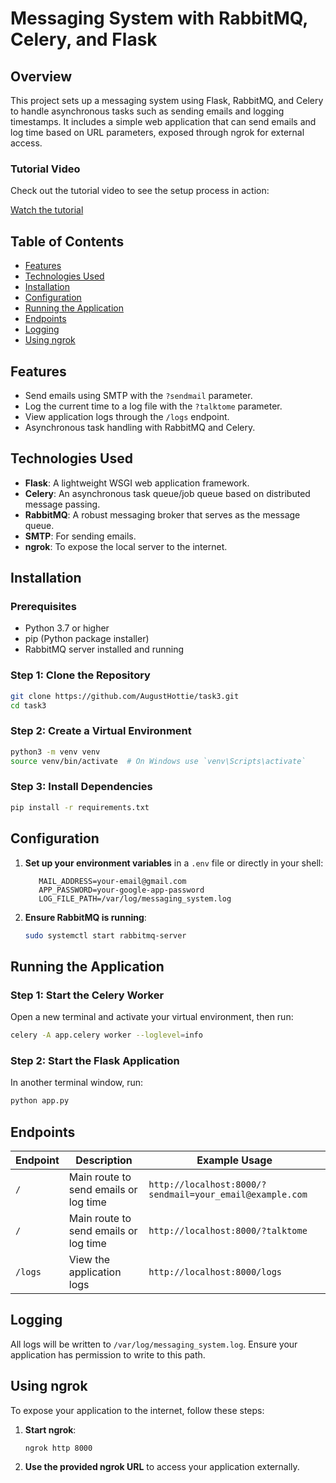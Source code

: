 # Messaging System with RabbitMQ, Celery, and Flask

## Overview

This project sets up a messaging system using Flask, RabbitMQ, and Celery to handle asynchronous tasks such as sending emails and logging timestamps. It includes a simple web application that can send emails and log time based on URL parameters, exposed through ngrok for external access.

### Tutorial Video

Check out the tutorial video to see the setup process in action:

[Watch the tutorial](https://youtu.be/TVK24gbf0q4)

## Table of Contents

- [Features](#features)
- [Technologies Used](#technologies-used)
- [Installation](#installation)
- [Configuration](#configuration)
- [Running the Application](#running-the-application)
- [Endpoints](#endpoints)
- [Logging](#logging)
- [Using ngrok](#using-ngrok)

## Features

- Send emails using SMTP with the `?sendmail` parameter.
- Log the current time to a log file with the `?talktome` parameter.
- View application logs through the `/logs` endpoint.
- Asynchronous task handling with RabbitMQ and Celery.

## Technologies Used

- **Flask**: A lightweight WSGI web application framework.
- **Celery**: An asynchronous task queue/job queue based on distributed message passing.
- **RabbitMQ**: A robust messaging broker that serves as the message queue.
- **SMTP**: For sending emails.
- **ngrok**: To expose the local server to the internet.

## Installation

### Prerequisites

- Python 3.7 or higher
- pip (Python package installer)
- RabbitMQ server installed and running

### Step 1: Clone the Repository

```bash
git clone https://github.com/AugustHottie/task3.git
cd task3
```

### Step 2: Create a Virtual Environment

```bash
python3 -m venv venv
source venv/bin/activate  # On Windows use `venv\Scripts\activate`
```

### Step 3: Install Dependencies

```bash
pip install -r requirements.txt
```

## Configuration

1. **Set up your environment variables** in a `.env` file or directly in your shell:

   ```plaintext
      MAIL_ADDRESS=your-email@gmail.com
      APP_PASSWORD=your-google-app-password
      LOG_FILE_PATH=/var/log/messaging_system.log
   ```

2. **Ensure RabbitMQ is running**:
   ```bash
   sudo systemctl start rabbitmq-server
   ```

## Running the Application

### Step 1: Start the Celery Worker

Open a new terminal and activate your virtual environment, then run:

```bash
celery -A app.celery worker --loglevel=info
```

### Step 2: Start the Flask Application

In another terminal window, run:

```bash
python app.py
```

## Endpoints

| Endpoint            | Description                                 | Example Usage                     |
|---------------------|---------------------------------------------|------------------------------------|
| `/`                 | Main route to send emails or log time       | `http://localhost:8000/?sendmail=your_email@example.com` |
| `/`                 | Main route to send emails or log time       | `http://localhost:8000/?talktome` |
| `/logs`             | View the application logs                    | `http://localhost:8000/logs`     |

## Logging

All logs will be written to `/var/log/messaging_system.log`. Ensure your application has permission to write to this path.

## Using ngrok

To expose your application to the internet, follow these steps:

1. **Start ngrok**:
   ```bash
   ngrok http 8000
   ```

2. **Use the provided ngrok URL** to access your application externally.
